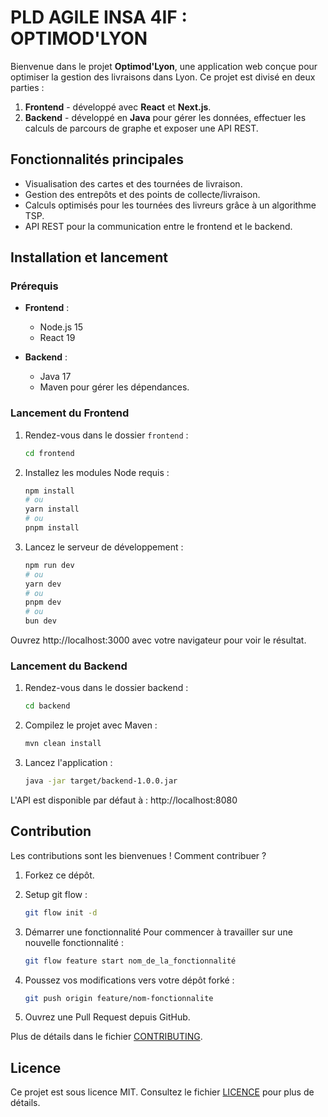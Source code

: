 # PLD AGILE INSA 4IF : OPTIMOD'LYON

Bienvenue dans le projet **Optimod'Lyon**, une application web conçue pour
optimiser la gestion des livraisons dans Lyon. Ce projet est divisé en deux
parties :

1. **Frontend** - développé avec **React** et **Next.js**.
2. **Backend** - développé en **Java** pour gérer les données, effectuer les
   calculs de parcours de graphe et exposer une API REST.

## **Fonctionnalités principales**

-   Visualisation des cartes et des tournées de livraison.
-   Gestion des entrepôts et des points de collecte/livraison.
-   Calculs optimisés pour les tournées des livreurs grâce à un algorithme TSP.
-   API REST pour la communication entre le frontend et le backend.

## **Installation et lancement**

### **Prérequis**

-   **Frontend** :

    -   Node.js 15
    -   React 19

-   **Backend** :
    -   Java 17
    -   Maven pour gérer les dépendances.

### **Lancement du Frontend**

1. Rendez-vous dans le dossier `frontend` :

    ```bash
    cd frontend
    ```

2. Installez les modules Node requis :

    ```bash
    npm install
    # ou
    yarn install
    # ou
    pnpm install
    ```

3. Lancez le serveur de développement :
    ```bash
    npm run dev
    # ou
    yarn dev
    # ou
    pnpm dev
    # ou
    bun dev
    ```

Ouvrez http://localhost:3000 avec votre navigateur pour voir le résultat.

### **Lancement du Backend**

1. Rendez-vous dans le dossier backend :

    ```bash
    cd backend
    ```

2. Compilez le projet avec Maven :

    ```bash
    mvn clean install
    ```

3. Lancez l'application :
    ```bash
    java -jar target/backend-1.0.0.jar
    ```

L'API est disponible par défaut à : http://localhost:8080

## **Contribution**

Les contributions sont les bienvenues ! Comment contribuer ?

1. Forkez ce dépôt.
2. Setup git flow :

    ```bash
    git flow init -d
    ```

3. Démarrer une fonctionnalité Pour commencer à travailler sur une nouvelle
   fonctionnalité :

    ```bash
    git flow feature start nom_de_la_fonctionnalité
    ```

4. Poussez vos modifications vers votre dépôt forké :

    ```bash
    git push origin feature/nom-fonctionnalite
    ```

5. Ouvrez une Pull Request depuis GitHub.

Plus de détails dans le fichier [CONTRIBUTING](CONTRIBUTING.md).

## **Licence**

Ce projet est sous licence MIT. Consultez le fichier [LICENCE](LICENSE) pour
plus de détails.
